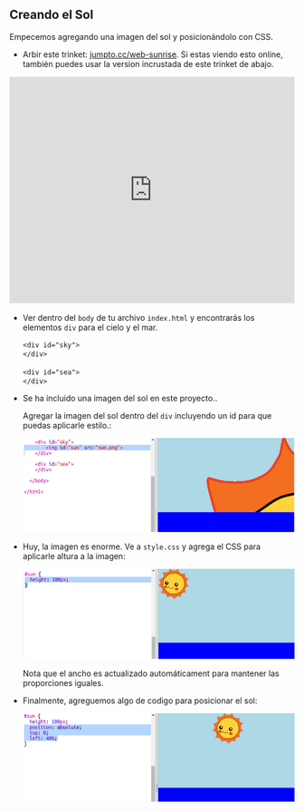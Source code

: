 ## Creando el Sol

Empecemos agregando una imagen del sol y posicionándolo con CSS.

+ Arbir este trinket: <a href="http://jumpto.cc/web-sunrise" target="_blank">jumpto.cc/web-sunrise</a>. Si estas viendo esto online, también puedes usar la version incrustada de este trinket de abajo.

<div class="trinket">
  <iframe src="https://trinket.io/embed/html/5085f92143" width="100%" height="400" frameborder="0" marginwidth="0" marginheight="0" allowfullscreen>
  </iframe>
</div>

+ Ver dentro del `body` de tu archivo `index.html` y encontrarás los elementos `div` para el cielo y el mar.

    ```
    <div id="sky">
    </div>
    
    <div id="sea">
    </div>
    ```
+ Se ha incluido una imagen del sol en este proyecto.. 

	Agregar la imagen del sol dentro del `div` incluyendo un id para que puedas aplicarle estilo.:

    ![screenshot](images/sunrise-sun-image.png)

+ Huy, la imagen es enorme. Ve a `style.css` y agrega el CSS para aplicarle altura a la imagen:

    ![screenshot](images/sunrise-sun-height.png)

	Nota que el ancho es actualizado automáticament para mantener las proporciones iguales.

+ Finalmente, agreguemos algo de codigo para posicionar el sol:

    ![screenshot](images/sunrise-sun-position.png)



